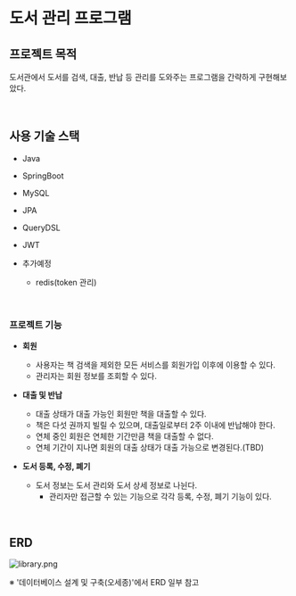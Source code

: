 # 도서 관리 프로그램

## 프로젝트 목적
도서관에서 도서를 검색, 대출, 반납 등 관리를 도와주는 프로그램을 간략하게 구현해보았다.

<br/>

## 사용 기술 스택

- Java
- SpringBoot
- MySQL
- JPA
- QueryDSL
- JWT

- 추가예정
  - redis(token 관리)
<br/>

### 프로젝트 기능

- **회원**
  - 사용자는 책 검색을 제외한 모든 서비스를 회원가입 이후에 이용할 수 있다.
  - 관리자는 회원 정보를 조회할 수 있다.


- **대출 및 반납**
  - 대출 상태가 대출 가능인 회원만 책을 대출할 수 있다.
  - 책은 다섯 권까지 빌릴 수 있으며, 대출일로부터 2주 이내에 반납해야 한다.
  - 연체 중인 회원은 연체한 기간만큼 책을 대출할 수 없다.
  - 연체 기간이 지나면 회원의 대출 상태가 대출 가능으로 변경된다.(TBD)

    
- **도서 등록, 수정, 폐기**
  - 도서 정보는 도서 관리와 도서 상세 정보로 나뉜다.
    - 관리자만 접근할 수 있는 기능으로 각각 등록, 수정, 폐기 기능이 있다.

  
<br/>

## ERD
![library.png](..%2F..%2FUsers%2Fdmswj%2FDownloads%2Flibrary.png)

※ '데이터베이스 설계 및 구축(오세종)'에서 ERD 일부 참고
